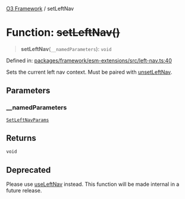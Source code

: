 [O3 Framework](../API.md) / setLeftNav

# Function: ~~setLeftNav()~~

> **setLeftNav**(`__namedParameters`): `void`

Defined in: [packages/framework/esm-extensions/src/left-nav.ts:40](https://github.com/openmrs/openmrs-esm-core/blob/main/packages/framework/esm-extensions/src/left-nav.ts#L40)

Sets the current left nav context. Must be paired with [unsetLeftNav](unsetLeftNav.md).

## Parameters

### \_\_namedParameters

[`SetLeftNavParams`](../interfaces/SetLeftNavParams.md)

## Returns

`void`

## Deprecated

Please use [useLeftNav](useLeftNav.md) instead. This function will be made internal in a future release.
